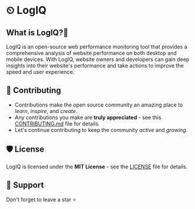 # ⏲ LogIQ

## What is LogIQ?🤔

LogIQ is an open-source web performance monitoring tool that provides a comprehensive analysis of website performance on both desktop and mobile devices. With LogIQ, website owners and developers can gain deep insights into their website's performance and take actions to improve the speed and user experience.

## 🧰 Contributing

- Contributions make the open source community an amazing place to _learn_, _inspire_, and _create_.
- Any contributions you make are **truly appreciated** - see this [CONTRIBUTING.md](CONTRIBUTING.md) file for details.
- Let's continue contributing to keep the community _active_ and _growing_.

## 🛡️ License

LogIQ is licensed under the **MIT License** - see the [LICENSE](LICENSE) file for details.

## 🙏 Support

Don't forget to leave a star ⭐️
